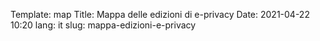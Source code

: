 Template: map
Title: Mappa delle edizioni di e-privacy
Date: 2021-04-22 10:20
lang: it
slug: mappa-edizioni-e-privacy


